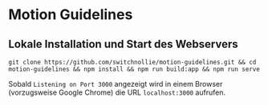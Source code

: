 # Motion Guidelines

## Lokale Installation und Start des Webservers

```
git clone https://github.com/switchnollie/motion-guidelines.git && cd motion-guidelines && npm install && npm run build:app && npm run serve
```

Sobald `Listening on Port 3000` angezeigt wird in einem Browser (vorzugsweise Google Chrome) die URL `localhost:3000` aufrufen.
